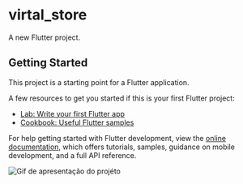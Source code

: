 # virtal_store

A new Flutter project.

## Getting Started

This project is a starting point for a Flutter application.

A few resources to get you started if this is your first Flutter project:

- [Lab: Write your first Flutter app](https://docs.flutter.dev/get-started/codelab)
- [Cookbook: Useful Flutter samples](https://docs.flutter.dev/cookbook)

For help getting started with Flutter development, view the
[online documentation](https://docs.flutter.dev/), which offers tutorials,
samples, guidance on mobile development, and a full API reference.



![Gif de apresentação do projéto]([https://github.com/AndreFSRamos/GifCards/blob/main/App_Chat_Online.gif](https://github.com/AndreFSRamos/GifCards/blob/main/loja_virtual01.gif))
